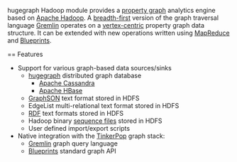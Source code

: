 hugegraph Hadoop module provides a [property graph](https://github.com/tinkerpop/blueprints/wiki/Property-Graph-Model) analytics engine based on [Apache Hadoop](http://hadoop.apache.org/). A [breadth-first](http://en.wikipedia.org/wiki/Breadth-first_search) version of the graph traversal language [Gremlin](http://gremlin.tinkerpop.com) operates on a [vertex-centric](http://en.wikipedia.org/wiki/Adjacency_list) property graph data structure. It can be extended with new operations written using [MapReduce](http://hadoop.apache.org/mapreduce/) and [Blueprints](http://blueprints.tinkerpop.com).

== Features

* Support for various graph-based data sources/sinks
  * [hugegraph](http://hugegraph.org) distributed graph database
    * [Apache Cassandra](http://cassandra.apache.org/)
    * [Apache HBase](http://hbase.apache.org/)
  * [GraphSON](https://github.com/tinkerpop/blueprints/wiki/GraphSON-Reader-and-Writer-Library) text format stored in HDFS
  *  EdgeList multi-relational text format stored in HDFS
    * [RDF](http://www.w3.org/RDF/) text formats stored in HDFS
  * Hadoop binary [sequence files](http://wiki.apache.org/hadoop/SequenceFile) stored in HDFS
  * User defined import/export scripts
* Native integration with the [TinkerPop](http://www.tinkerpop.com) graph stack:
  * [Gremlin](http://gremlin.tinkerpop.com) graph query language
  * [Blueprints](http://blueprints.tinkerpop.com) standard graph API
